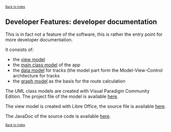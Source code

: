 <small><small>[Back to Index](../../../index.md)</small></small>

## Developer Features: developer documentation

This is in fact not a feature of the software, this is rather the entry point for more developer documentation.

It consists of:
- the [view model](./ViewModel.md)
- the [main class model](./MainClassModel.md) of the app
- the [data model](./Model.md) for tracks (the model part form the Model-View-Control architecture for tracks
- the [graph model](./graph.md) as the basis for the route calculation

The UML class models are created with Visual Paradigm Community Edition. 
The project file of the model is available [here](../../../more/mgmap.vpp).

The view model is created with Libre Office, the source file is available [here](../../../more/ViewModel.odg).  

The JavaDoc of the source code is available [here](https://mg4gh.github.io/MGMapViewer/javadoc/index.html).

<small><small>[Back to Index](../../../index.md)</small></small>